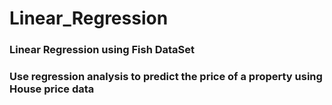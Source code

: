# Linear_Regression
<h3>Linear Regression using Fish DataSet</h3>
<h3>Use regression analysis to predict the price of a property using House price data</h3>
